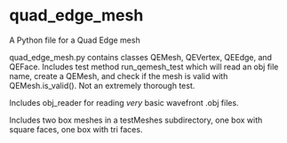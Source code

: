 quad_edge_mesh
==============

A Python file for a Quad Edge mesh

quad_edge_mesh.py contains classes QEMesh, QEVertex, QEEdge, and QEFace. Includes test method run_qemesh_test which will read an obj file name, create a QEMesh, and check if the mesh is valid with QEMesh.is_valid(). Not an extremely thorough test.

Includes obj_reader for reading *very* basic wavefront .obj files.

Includes two box meshes in a testMeshes subdirectory, one box with square faces, one box with tri faces.
